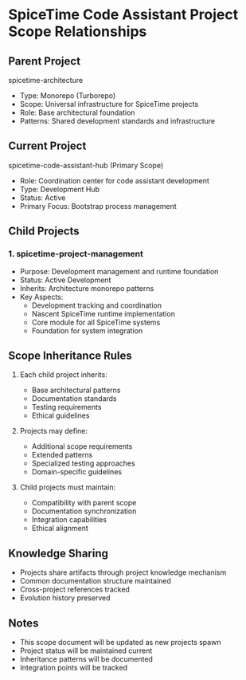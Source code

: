 # SpiceTime Code Assistant Project Scope Relationships

## Parent Project
spicetime-architecture
- Type: Monorepo (Turborepo)
- Scope: Universal infrastructure for SpiceTime projects
- Role: Base architectural foundation
- Patterns: Shared development standards and infrastructure

## Current Project
spicetime-code-assistant-hub (Primary Scope)
- Role: Coordination center for code assistant development
- Type: Development Hub
- Status: Active
- Primary Focus: Bootstrap process management

## Child Projects

### 1. spicetime-project-management
- Purpose: Development management and runtime foundation
- Status: Active Development
- Inherits: Architecture monorepo patterns
- Key Aspects:
  - Development tracking and coordination
  - Nascent SpiceTime runtime implementation
  - Core module for all SpiceTime systems
  - Foundation for system integration

## Scope Inheritance Rules
1. Each child project inherits:
   - Base architectural patterns
   - Documentation standards
   - Testing requirements
   - Ethical guidelines

2. Projects may define:
   - Additional scope requirements
   - Extended patterns
   - Specialized testing approaches
   - Domain-specific guidelines

3. Child projects must maintain:
   - Compatibility with parent scope
   - Documentation synchronization
   - Integration capabilities
   - Ethical alignment

## Knowledge Sharing
- Projects share artifacts through project knowledge mechanism
- Common documentation structure maintained
- Cross-project references tracked
- Evolution history preserved

## Notes
- This scope document will be updated as new projects spawn
- Project status will be maintained current
- Inheritance patterns will be documented
- Integration points will be tracked